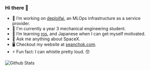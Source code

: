 ### Hi there 👋

- 🔭 I’m working on [deploifai](https://deploif.ai), an MLOps infrastructure as a service provider.
- 🏫 I'm currently a year 3 mechanical engineering student.
- 🌱 I’m learning [ros](https://www.ros.org), and Japanese when I can get myself motivated.
- 💬 Ask me anything about SpaceX.
- 🖥 Checkout my website at [seanchok.com](https://seanchok.com).
- ⚡ Fun fact: I can whistle pretty loud. 😙


![Github Stats](https://github-readme-stats.vercel.app/api?username=98sean98&count_private=true&show_icons=true&include_all_commits=true)

